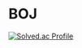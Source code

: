 # BOJ

[![Solved.ac Profile](http://mazassumnida.wtf/api/v2/generate_badge?boj=wjdtkdgns329)](https://solved.ac/wjdtkdgns329)

